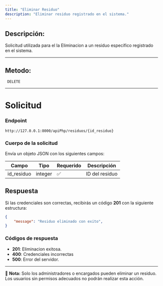 ```yaml
---
title: "Eliminar Residuo"
description: "Eliminar residuo registrado en el sistema."
---
```


## Descripción:

Solicitud utilizada para el la Eliminacion a un residuo especifico registrado en el sistema.

---

## Metodo:
```
 DELETE
```
---


# **Solicitud**

### **Endpoint**
```
http://127.0.0.1:8000/apiPhp/residuos/{id_residuo}
```
### **Cuerpo de la solicitud**
Envía un objeto JSON con los siguientes campos:


| Campo           | Tipo   | Requerido | Descripción                |
|---------------- |--------|-----------|-----------------------------|
| id_residuo      | integer | ✅       | ID del residuo|


## **Respuesta**

Si las credenciales son correctas, recibirás un código **201** con la siguiente estructura:

```json
{
    "message": "Residuo eliminado con exito",
}
```



### **Códigos de respuesta**
- **201**: Eliminacion exitosa.
- **400**: Credenciales incorrectas
- **500**: Error del servidor.

---

📄 **Nota:** Solo los administradores o encargados pueden eliminar un residuo. Los usuarios sin permisos adecuados no podrán realizar esta acción.
